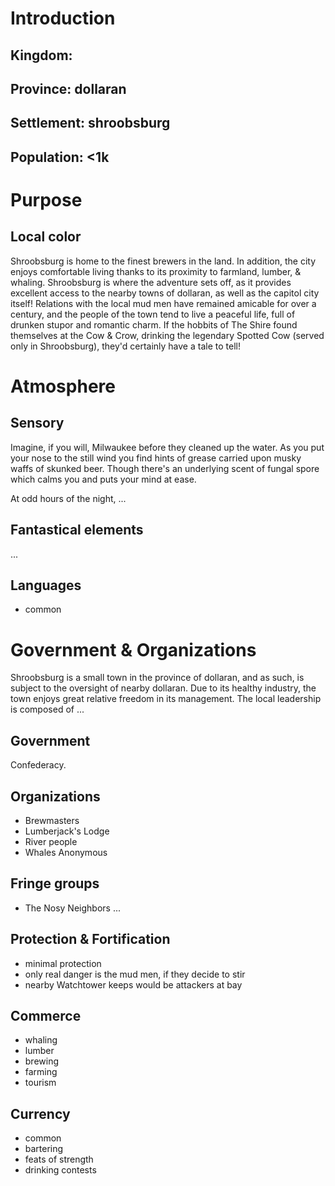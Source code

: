 # Introduction

## Kingdom: 
## Province: dollaran
## Settlement: shroobsburg

## Population: <1k

# Purpose

## Local color
Shroobsburg is home to the finest brewers in the land. In addition, the city enjoys comfortable living thanks to its proximity to farmland, lumber, & whaling. Shroobsburg is where the adventure sets off, as it provides excellent access to the nearby towns of dollaran, as well as the capitol city itself! Relations with the local mud men have remained amicable for over a century, and the people of the town tend to live a peaceful life, full of drunken stupor and romantic charm. If the hobbits of The Shire found themselves at the Cow & Crow, drinking the legendary Spotted Cow (served only in Shroobsburg), they'd certainly have a tale to tell!

# Atmosphere

## Sensory
Imagine, if you will, Milwaukee before they cleaned up the water. As you put your nose to the still wind you find hints of grease carried upon musky waffs of skunked beer. Though there's an underlying scent of fungal spore which calms you and puts your mind at ease.

At odd hours of the night, ...

## Fantastical elements
...

## Languages
- common

# Government & Organizations

Shroobsburg is a small town in the province of dollaran, and as such, is subject to the oversight of nearby dollaran. Due to its healthy industry, the town enjoys great relative freedom in its management. The local leadership is composed of ...

## Government

Confederacy.

## Organizations

- Brewmasters
- Lumberjack's Lodge
- River people
- Whales Anonymous

## Fringe groups
- The Nosy Neighbors
...	

## Protection & Fortification 
- minimal protection
- only real danger is the mud men, if they decide to stir
- nearby Watchtower keeps would be attackers at bay

## Commerce
- whaling
- lumber
- brewing
- farming
- tourism

## Currency
- common
- bartering
- feats of strength
- drinking contests


